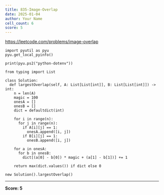 ```yaml
---
title: 835-Image-Overlap
date: 2025-01-04
author: Your Name
cell_count: 6
score: 5
---
```


https://leetcode.com/problems/image-overlap


```
import pyutil as pyu
pyu.get_local_pyinfo()
```


```
print(pyu.ps2("python-dotenv"))
```


```
from typing import List
```


```
class Solution:
  def largestOverlap(self, A: List[List[int]], B: List[List[int]]) -> int:
    n = len(A)
    magic = 100
    onesA = []
    onesB = []
    dict = defaultdict(int)

    for i in range(n):
      for j in range(n):
        if A[i][j] == 1:
          onesA.append([i, j])
        if B[i][j] == 1:
          onesB.append([i, j])

    for a in onesA:
      for b in onesB:
        dict[(a[0] - b[0]) * magic + (a[1] - b[1])] += 1

    return max(dict.values()) if dict else 0
```


```
new Solution().largestOverlap()
```


---
**Score: 5**